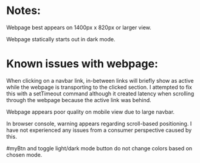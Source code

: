 # Notes:

Webpage best appears on 1400px x 820px or larger view.

Webpage statically starts out in dark mode.

# Known issues with webpage:

When clicking on a navbar link, in-between links will briefly show as active while the webpage is transporting to the clicked section. I attempted to fix this with a setTimeout command although it created
latency when scrolling through the webpage because the active link was behind.

Webpage appears poor quality on mobile view due to large navbar.

In browser console, warning appears regarding scroll-based positioning. I have not experienced any issues from a consumer perspective caused by this.

#myBtn and toggle light/dark mode button do not change colors based on chosen mode.
